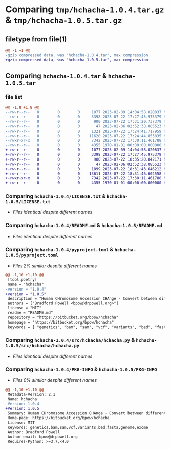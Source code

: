 # Comparing `tmp/hchacha-1.0.4.tar.gz` & `tmp/hchacha-1.0.5.tar.gz`

## filetype from file(1)

```diff
@@ -1 +1 @@
-gzip compressed data, was "hchacha-1.0.4.tar", max compression
+gzip compressed data, was "hchacha-1.0.5.tar", max compression
```

## Comparing `hchacha-1.0.4.tar` & `hchacha-1.0.5.tar`

### file list

```diff
@@ -1,8 +1,8 @@
--rw-r--r--   0        0        0     1077 2023-02-09 14:04:58.020837 hchacha-1.0.4/LICENSE.txt
--rw-r--r--   0        0        0     3398 2023-07-22 17:27:45.975379 hchacha-1.0.4/README.md
--rw-r--r--   0        0        0      900 2023-07-22 17:31:20.737379 hchacha-1.0.4/pyproject.toml
--rw-r--r--   0        0        0       47 2023-02-06 02:52:38.085523 hchacha-1.0.4/src/hchacha/__init__.py
--rw-r--r--   0        0        0     1321 2023-07-22 17:24:41.717959 hchacha-1.0.4/src/hchacha/data/GRCh37.tsv.gz
--rw-r--r--   0        0        0    11620 2023-07-22 17:24:44.853835 hchacha-1.0.4/src/hchacha/data/GRCh38.tsv.gz
--rwxr-xr-x   0        0        0     7342 2023-07-22 17:30:11.461788 hchacha-1.0.4/src/hchacha/hchacha.py
--rw-r--r--   0        0        0     4355 1970-01-01 00:00:00.000000 hchacha-1.0.4/PKG-INFO
+-rw-r--r--   0        0        0     1077 2023-02-09 14:04:58.020837 hchacha-1.0.5/LICENSE.txt
+-rw-r--r--   0        0        0     3398 2023-07-22 17:27:45.975379 hchacha-1.0.5/README.md
+-rw-r--r--   0        0        0      900 2023-07-22 18:35:20.842171 hchacha-1.0.5/pyproject.toml
+-rw-r--r--   0        0        0       47 2023-02-06 02:52:38.085523 hchacha-1.0.5/src/hchacha/__init__.py
+-rw-r--r--   0        0        0     1899 2023-07-22 18:31:43.646212 hchacha-1.0.5/src/hchacha/data/GRCh37.tsv.gz
+-rw-r--r--   0        0        0    13611 2023-07-22 18:31:46.602558 hchacha-1.0.5/src/hchacha/data/GRCh38.tsv.gz
+-rwxr-xr-x   0        0        0     7342 2023-07-22 17:30:11.461788 hchacha-1.0.5/src/hchacha/hchacha.py
+-rw-r--r--   0        0        0     4355 1970-01-01 00:00:00.000000 hchacha-1.0.5/PKG-INFO
```

### Comparing `hchacha-1.0.4/LICENSE.txt` & `hchacha-1.0.5/LICENSE.txt`

 * *Files identical despite different names*

### Comparing `hchacha-1.0.4/README.md` & `hchacha-1.0.5/README.md`

 * *Files identical despite different names*

### Comparing `hchacha-1.0.4/pyproject.toml` & `hchacha-1.0.5/pyproject.toml`

 * *Files 2% similar despite different names*

```diff
@@ -1,10 +1,10 @@
 [tool.poetry]
 name = "hchacha"
-version = "1.0.4"
+version = "1.0.5"
 description = "Human CHromosome Accession CHAnge - Convert between different human chromosome naming systems (of the same assembly/version)"
 authors = ["Bradford Powell <bpow@drpowell.org>"]
 license = "MIT"
 readme = "README.md"
 repository = "https://bitbucket.org/bpow/hchacha"
 homepage = "https://bitbucket.org/bpow/hchacha"
 keywords = [ "genetics", "bam", "sam", "vcf", "variants", "bed", "fasta", "genome", "exome"]
```

### Comparing `hchacha-1.0.4/src/hchacha/hchacha.py` & `hchacha-1.0.5/src/hchacha/hchacha.py`

 * *Files identical despite different names*

### Comparing `hchacha-1.0.4/PKG-INFO` & `hchacha-1.0.5/PKG-INFO`

 * *Files 0% similar despite different names*

```diff
@@ -1,10 +1,10 @@
 Metadata-Version: 2.1
 Name: hchacha
-Version: 1.0.4
+Version: 1.0.5
 Summary: Human CHromosome Accession CHAnge - Convert between different human chromosome naming systems (of the same assembly/version)
 Home-page: https://bitbucket.org/bpow/hchacha
 License: MIT
 Keywords: genetics,bam,sam,vcf,variants,bed,fasta,genome,exome
 Author: Bradford Powell
 Author-email: bpow@drpowell.org
 Requires-Python: >=3.7,<4.0
```

